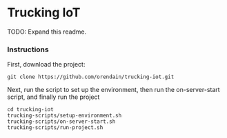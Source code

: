 # Trucking IoT

TODO: Expand this readme.

### Instructions
First, download the project:

`git clone https://github.com/orendain/trucking-iot.git`

Next, run the script to set up the environment, then run the on-server-start script, and finally run the project

```
cd trucking-iot
trucking-scripts/setup-environment.sh
trucking-scripts/on-server-start.sh
trucking-scripts/run-project.sh
```